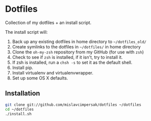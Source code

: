 Dotfiles
========
Collection of my dotfiles + an install script.

The install script will:

1. Back up any existing dotfiles in home directory to `~/dotfiles_old/`
2. Create symlinks to the dotfiles in `~/dotfiles/` in home directory
3. Clone the `oh-my-zsh` repository from my GitHub (for use with `zsh`)
4. Check to see if `zsh` is installed, if it isn't, try to install it.
5. If zsh is installed, run a `chsh -s` to set it as the default shell.
6. Install pip.
7. Install virtualenv and virtualenvwrapper.
8. Set up some OS X defaults.


Installation
------------

``` bash
git clone git://github.com/mislavcimpersak/dotfiles ~/dotfiles
cd ~/dotfiles
./install.sh
```